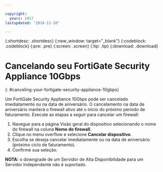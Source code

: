 ```yaml
---

copyright:
  years: 2017
lastupdated: "2018-11-10"

---
```


{:shortdesc: .shortdesc}
{:new_window: target="_blank"}
{:codeblock: .codeblock}
{:pre: .pre}
{:screen: .screen}
{:tip: .tip}
{:download: .download}

# Cancelando seu FortiGate Security Appliance 10Gbps
{: #canceling-your-fortigate-security-appliance-10gbps}

Um FortiGate Security Appliance 10Gbps pode ser cancelado imediatamente ou na data de aniversário. O cancelamento na data de aniversário manterá o firewall ativo até o início do próximo período de faturamento. Execute as etapas a seguir para cancelar um firewall:

1. Navegue para a página Visão geral do dispositivo selecionando o nome do firewall na coluna **Nome do firewall**.
2. Clique no menu overflow e selecione **Cancelar dispositivo**.
3. Escolha se deseja cancelar imediatamente ou na data de aniversário (próximo ciclo de faturamento).
4. Confirme sua seleção.

**NOTA:** o downgrade de um Servidor de Alta Disponibilidade para um Servidor Independente não é suportado.
